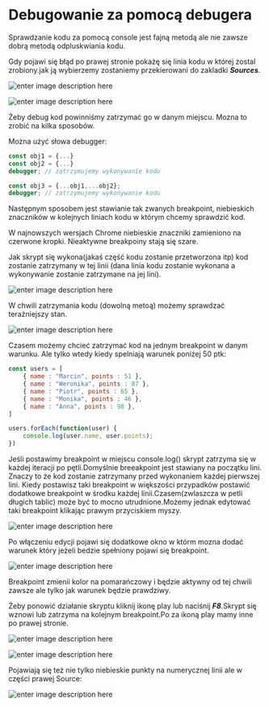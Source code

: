 # Debugowanie za pomocą debugera

Sprawdzanie kodu za pomocą console jest fajną metodą ale nie zawsze dobrą metodą odpluskwiania kodu.

Gdy pojawi się błąd po prawej stronie pokażę się linia kodu w której zostal zrobiony.jak ją wybierzemy zostaniemy przekierowani do zakladki ***Sources***.

![enter image description here](https://kursjs.pl/kurs/debuger/debuger-console-line.png)

![enter image description here](https://kursjs.pl/kurs/debuger/debugowanie-sources.png)

Żeby debug kod powinniśmy zatrzymać go w danym miejscu. Mozna to zrobić na kilka sposobów.

Można użyć słowa debugger:

```js
const obj1 = {...}
const obj2 = {...}
debugger; // zatrzymujemy wykonywanie kodu

const obj3 = {...obj1,...obj2};
debugger; // zatrzymujemy wykonywanie kodu
```

Następnym sposobem jest stawianie tak zwanych breakpoint, niebieskich znaczników w kolejnych liniach kodu w którym chcemy sprawdzić kod.

W najnowszych wersjach Chrome niebieskie znaczniki zamieniono na czerwone kropki. Nieaktywne breakpoiny stają się szare.

Jak skrypt się wykona(jakaś część kodu zostanie przetworzona itp) kod zostanie zatrzymany w tej linii (dana linia kodu zostanie wykonana a wykonywanie zostanie zatrzymane na jej lini).

![enter image description here](https://kursjs.pl/kurs/debuger/debugowanie-breakpoint.png)

W chwili zatrzymania kodu (dowolną metoą) możemy sprawdzać teraźniejszy stan.

![enter image description here](https://kursjs.pl/kurs/debuger/debugowanie-breakpoint2.png)

Czasem możemy chcieć zatrzymać kod na jednym breakpoint w danym warunku.
Ale tylko wtedy kiedy spelniają warunek poniżej 50 ptk:

```js
const users = [
    { name : "Marcin", points : 51 },
    { name : "Weronika", points : 87 },
    { name : "Piotr", points : 65 },
    { name : "Monika", points : 46 },
    { name : "Anna", points : 98 },
]

users.forEach(function(user) {
    console.log(user.name, user.points);
})
```

Jeśli postawimy breakpoint w miejscu console.log() skrypt zatrzyma się w każdej iteracji po pętli.Domyślnie breeakpoint jest stawiany na początku lini. Znaczy to że kod zostanie zatrzymany przed wykonaniem każdej pierwszej lini. Kiedy postawisz taki breakpoint w większości przypadków postawić dodatkowe breakpoint w środku każdej linii.Czasem(zwlaszcza w petli długich tablic) może być to mocno utrudnione.Możemy jednak edytować taki breakpoint klikając prawym przyciskiem myszy.

![enter image description here](https://kursjs.pl/kurs/debuger/debugowanie-breakpoint3.png)

Po włączeniu edycji pojawi się dodatkowe okno w którm mozna dodać warunek
który jeżeli bedzie spełniony pojawi się breakpoint.

![enter image description here](https://kursjs.pl/kurs/debuger/debugowanie-breakpoint4.png)

Breakpoint zmienii kolor na pomarańczowy i będzie aktywny od tej chwili zawsze ale tylko jak warunek będzie prawdziwy.

Żeby ponowić działanie skryptu kliknij ikonę play lub naciśnij ***F8***.Skrypt się wznowi lub zatrzyma na kolejnym breakpoint.Po za ikoną play mamy inne po prawej stronie.

![enter image description here](https://kursjs.pl/kurs/debuger/breakpoint-icons.png)


![enter image description here](https://cdn.discordapp.com/attachments/674964991853592586/936314417287671888/unknown.png)

Pojawiają się też nie tylko niebieskie punkty na numerycznej linii ale w części prawej Source:

![enter image description here](https://kursjs.pl/kurs/debuger/breakpoints-list.png)

